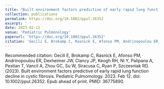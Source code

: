 ```yaml
---
title: "Built environment factors predictive of early rapid lung function decline in cystic fibrosis"
collection: publications
permalink: https://doi.org/10.1002/ppul.26352
excerpt: ' '
date: 2023-02-12
venue: 'Pediatric Pulmonology'
paperurl: 'https://doi.org/10.1002/ppul.26352'
citation: 'Gecili E, Brokamp C, Rasnick E, Afonso PM, Andrinopoulou ER, Dexheimer JW, Clancy JP, Keogh RH, Ni Y, Palipana A, Pestian T, Vancil A, Zhou GC, Su W, Siracusa C, Ryan P, Szczesniak RD. (2023). &quot; Built environment factors predictive of early rapid lung function decline in cystic fibrosis.&quot; <i> Pediatric Pulmonology </i> 2023: ISSN 0012-3692, https://doi.org/10.1002/ppul.26352'
---
```


Recommended citation: Gecili E, Brokamp C, Rasnick E, Afonso PM, Andrinopoulou ER, Dexheimer JW, Clancy JP, Keogh RH, Ni Y, Palipana A, Pestian T, Vancil A, Zhou GC, Su W, Siracusa C, Ryan P, Szczesniak RD. (2023). Built environment factors predictive of early rapid lung function decline in cystic fibrosis. Pediatric Pulmomology. 2023. Feb 12. doi: 10.1002/ppul.26352. Epub ahead of print. PMID: 36775890.
